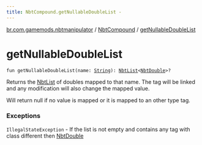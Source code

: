 ```yaml
---
title: NbtCompound.getNullableDoubleList - 
---
```


[br.com.gamemods.nbtmanipulator](../index.html) / [NbtCompound](index.html) / [getNullableDoubleList](./get-nullable-double-list.html)

# getNullableDoubleList

`fun getNullableDoubleList(name: `[`String`](https://kotlinlang.org/api/latest/jvm/stdlib/kotlin/-string/index.html)`): `[`NbtList`](../-nbt-list/index.html)`<`[`NbtDouble`](../-nbt-double/index.html)`>?`

Returns the [NbtList](../-nbt-list/index.html) of doubles mapped to that name. The tag will be linked and any modification will
also change the mapped value.

Will return null if no value is mapped or it is mapped to an other type tag.

### Exceptions

`IllegalStateException` - If the list is not empty and contains any tag with class different then [NbtDouble](../-nbt-double/index.html)